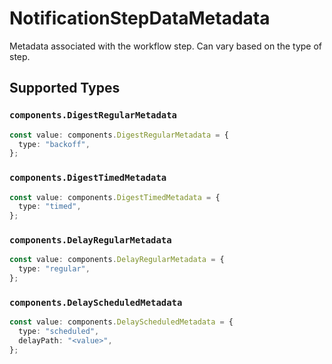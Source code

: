 # NotificationStepDataMetadata

Metadata associated with the workflow step. Can vary based on the type of step.


## Supported Types

### `components.DigestRegularMetadata`

```typescript
const value: components.DigestRegularMetadata = {
  type: "backoff",
};
```

### `components.DigestTimedMetadata`

```typescript
const value: components.DigestTimedMetadata = {
  type: "timed",
};
```

### `components.DelayRegularMetadata`

```typescript
const value: components.DelayRegularMetadata = {
  type: "regular",
};
```

### `components.DelayScheduledMetadata`

```typescript
const value: components.DelayScheduledMetadata = {
  type: "scheduled",
  delayPath: "<value>",
};
```

